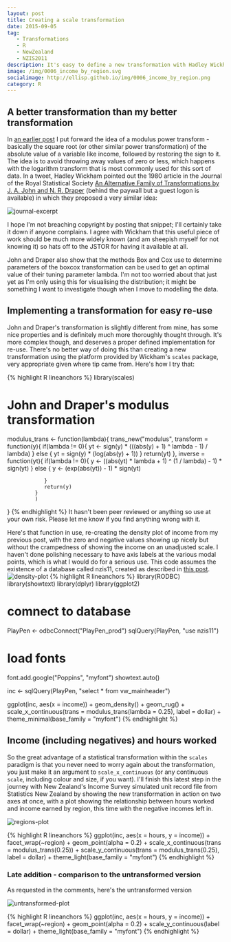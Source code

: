 ```yaml
---
layout: post
title: Creating a scale transformation
date: 2015-09-05
tag: 
   - Transformations
   - R
   - NewZealand
   - NZIS2011
description: It's easy to define a new transformation with Hadley Wickham's {scales} package, and I do this for John and Draper's modulus transform proposed in 1980 as a way of dealing with data with zero and negative values where logarithmic or Box-Cox transformations fail.  This makes it easy to integrate this useful transformation, which works for negative numbers and is continuous through zero, into graphical data analysis.
image: /img/0006_income_by_region.svg
socialimage: http://ellisp.github.io/img/0006_income_by_region.png
category: R
---
```


## A better transformation than my better transformation
In [an earlier post](/blog/2015/08/21/visualising-distributions.html) I put forward the idea of a modulus power transform - basically the square root (or other similar power transformation) of the absolute value of a variable like income, followed by restoring the sign to it.  The idea is to avoid throwing away values of zero or less, which happens with the logarithm transform that is most commonly used for this sort of data.  In a tweet, Hadley Wickham pointed out the 1980 article in the Journal of the Royal Statistical Society [An Alternative Family of Transformations by J. A. John and N. R. Draper](http://t.co/vC5b8d4OUh) (behind the paywall but a guest logon is available) in which they proposed a very similar idea:

![journal-excerpt](/img/0006-john-draper-snip.PNG)

I hope I'm not breaching copyright by posting that snippet; I'll certainly take it down if anyone complains.  I agree with Wickham that this useful piece of work should be much more widely known (and am sheepish myself for not knowing it) so hats off to the JSTOR for having it available at all.

John and Draper also show that the methods Box and Cox use to determine parameters of the boxcox transformation can be used to get an optimal value of their tuning parameter lambda.  I'm not too worried about that just yet as I'm only using this for visualising the distribution; it might be something I want to investigate though when I move to modelling the data.  

## Implementing a transformation for easy re-use
John and Draper's transformation is slightly different from mine, has some nice properties and is definitely much more thoroughly thought through.    It's more complex though, and deserves a proper defined implementation for re-use.  There's no better way of doing this than creating a new transformation using the platform provided by Wickham's `scales` package, very appropriate given where tip came from.  Here's how I try that:

{% highlight R lineanchors %}
library(scales) 

# John and Draper's modulus transformation
modulus_trans <- function(lambda){
   trans_new("modulus",
             transform = function(y){
                if(lambda != 0){
                   yt <- sign(y) * (((abs(y) + 1) ^ lambda - 1) / lambda)
                } else {
                   yt = sign(y) * (log(abs(y) + 1))
                }
                return(yt)
             },
             inverse = function(yt){
                if(lambda != 0){
                   y <- ((abs(yt) * lambda + 1)  ^ (1 / lambda) - 1) * sign(yt)
                } else {
                   y <- (exp(abs(yt)) - 1) * sign(yt)
                   
                }
                return(y)
             }
             )
}
{% endhighlight %}
It hasn't been peer reviewed or anything so use at your own risk.  Please let me know if you find anything wrong with it.

Here's that function in use, re-creating the density plot of income from my previous post, with the zero and negative values showing up nicely but without the crampedness of showing the income on an unadjusted scale.  I haven't done polishing necessary to have axis labels at the various modal points, which is what I would do for a serious use.  This code assumes the existence of a database called nzis11, created as described in [this post](/blog/2015/08/15/importing-nzis-surf.html).
![density-plot](/img/0006_better_density_plot.svg)
{% highlight R lineanchors %}
library(RODBC)
library(showtext)
library(dplyr)
library(ggplot2)

# comnect to database
PlayPen <- odbcConnect("PlayPen_prod")
sqlQuery(PlayPen, "use nzis11")

# load fonts
font.add.google("Poppins", "myfont")
showtext.auto()

inc <- sqlQuery(PlayPen, "select * from vw_mainheader") 

ggplot(inc, aes(x = income)) +
   geom_density() +
   geom_rug() +
   scale_x_continuous(trans = modulus_trans(lambda = 0.25), label = dollar) +
   theme_minimal(base_family = "myfont")
{% endhighlight %}


## Income (including negatives) and hours worked
So the great advantage of a statistical transformation within the `scales` paradigm is that you never need to worry again about the transformation, you just make it an argument to `scale_x_continuous` (or any continuous `scale`, including colour and size, if you want).  I'll finish this latest step in the journey with New Zealand's Income Survey simulated unit record file from Statistics New Zealand by showing the new transformation in action on two axes at once, with a plot showing the relationship between hours worked and income earned by region, this time with the negative incomes left in.

![regions-plot](/img/0006_income_by_region.png)

{% highlight R lineanchors %}
ggplot(inc, aes(x = hours, y = income)) +
   facet_wrap(~region) +
   geom_point(alpha = 0.2) +
   scale_x_continuous(trans = modulus_trans(0.25)) +
   scale_y_continuous(trans = modulus_trans(0.25), label = dollar) +
   theme_light(base_family = "myfont")
{% endhighlight %}

### Late addition - comparison to the untransformed version

As requested in the comments, here's the untransformed version

![untransformed-plot](/img/0006_income_by_region_no_transform.svg)

{% highlight R lineanchors %}
ggplot(inc, aes(x = hours, y = income)) +
   facet_wrap(~region) +
   geom_point(alpha = 0.2) +
   scale_y_continuous(label = dollar) +
   theme_light(base_family = "myfont")
{% endhighlight %}